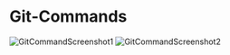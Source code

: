 # Git-Commands

![GitCommandScreenshot1](https://user-images.githubusercontent.com/96731054/213901899-4bc397b0-3687-4e32-a7a5-76d2ab8e269a.png)
![GitCommandScreenshot2](https://user-images.githubusercontent.com/96731054/213901900-24bfcef6-ddfa-4c80-bd9f-3bcee9dce230.png)
